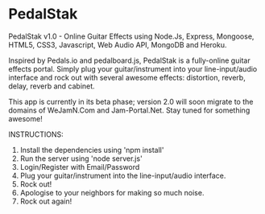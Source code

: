 # PedalStak
PedalStak v1.0 - Online Guitar Effects using Node.Js, Express, Mongoose, HTML5, CSS3, Javascript, Web Audio API, MongoDB and Heroku.

Inspired by Pedals.io and pedalboard.js, PedalStak is a fully-online guitar effects portal. Simply plug your guitar/instrument into your line-input/audio interface and rock out with several awesome effects: distortion, reverb, delay, reverb and cabinet. 

This app is currently in its beta phase; version 2.0 will soon migrate to the domains of WeJamN.Com and Jam-Portal.Net. Stay tuned for something awesome!

INSTRUCTIONS:
1. Install the dependencies using 'npm install'
2. Run the server using 'node server.js'
3. Login/Register with Email/Password
4. Plug your guitar/instrument into the line-input/audio interface.
5. Rock out!
6. Apologise to your neighbors for making so much noise.
7. Rock out again!
